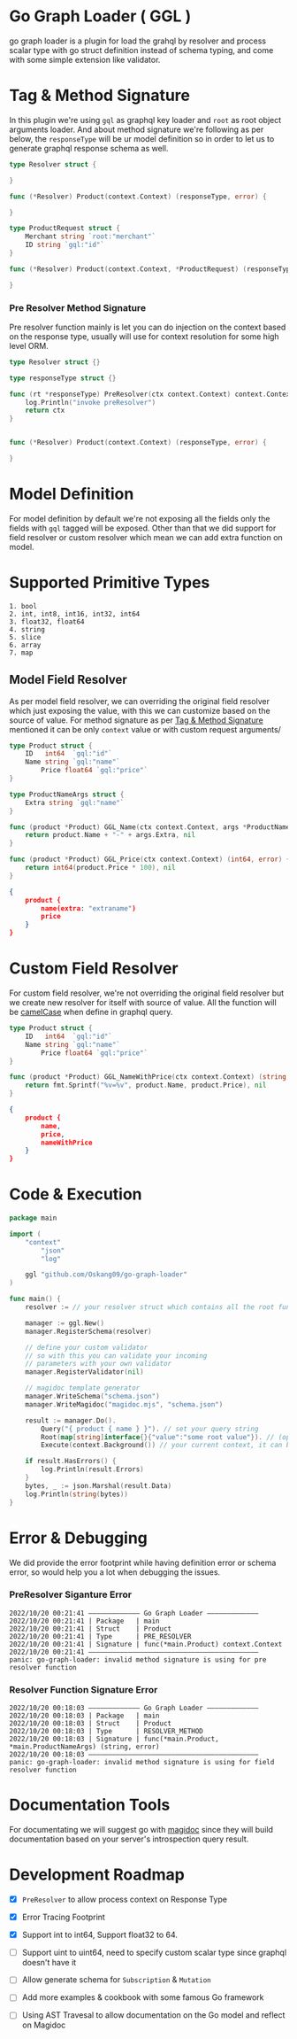 # Go Graph Loader ( GGL )

go graph loader is a plugin for load the grahql by resolver and process scalar type with go struct definition instead of schema typing, and come with some simple extension like validator.

# Tag & Method Signature

In this plugin we're using `gql` as graphql key loader and `root` as root object arguments loader. And about method signature we're following as per below, the `responseType` will be ur model definition so in order to let us to generate graphql response schema as well.

```go
type Resolver struct {

}

func (*Resolver) Product(context.Context) (responseType, error) {

}

type ProductRequest struct {
    Merchant string `root:"merchant"`
    ID string `gql:"id"`
}

func (*Resolver) Product(context.Context, *ProductRequest) (responseType, error) {

}
```


### Pre Resolver Method Signature

Pre resolver function mainly is let you can do injection on the context based on the response type, usually will use for context resolution for some high level ORM.

```go
type Resolver struct {}

type responseType struct {}

func (rt *responseType) PreResolver(ctx context.Context) context.Context {
	log.Println("invoke preResolver")
	return ctx
}


func (*Resolver) Product(context.Context) (responseType, error) {

}
```


# Model Definition

For model definition by default we're not exposing all the fields only the fields with `gql` tagged will be exposed. Other than that we did support for field resolver or custom resolver which mean we can add extra function on model.


# Supported Primitive Types

```
1. bool
2. int, int8, int16, int32, int64
3. float32, float64
4. string
5. slice
6. array
7. map
```

## Model Field Resolver

As per model field resolver, we can overriding the original field resolver which just exposing the value, with this we can customize based on the source of value. For method signature as per [Tag & Method Signature](#tag--method-siganture) mentioned it can be only `context` value or with custom request arguments/

```go
type Product struct {
	ID   int64  `gql:"id"`
	Name string `gql:"name"`
        Price float64 `gql:"price"`
}

type ProductNameArgs struct {
    Extra string `gql:"name"`
}

func (product *Product) GGL_Name(ctx context.Context, args *ProductNameArgs) (string, error) {
	return product.Name + "-" + args.Extra, nil
}

func (product *Product) GGL_Price(ctx context.Context) (int64, error) {
	return int64(product.Price * 100), nil
}
```

```json
{
    product {
        name(extra: "extraname")
        price
    }
}
```

# Custom Field Resolver

For custom field resolver, we're not overriding the original field resolver but we create new resolver for itself with source of value. All the function will be [camelCase](https://en.wikipedia.org/wiki/Camel_case) when define in graphql query.


```go
type Product struct {
	ID   int64  `gql:"id"`
	Name string `gql:"name"`
        Price float64 `gql:"price"`
}

func (product *Product) GGL_NameWithPrice(ctx context.Context) (string, error) {
	return fmt.Sprintf("%v=%v", product.Name, product.Price), nil
}
```

```json
{
    product {
        name,
        price,
        nameWithPrice
    }
}
```

# Code & Execution

```go
package main

import (
	"context"
        "json"
        "log"

	ggl "github.com/Oskang09/go-graph-loader"
)

func main() {
    resolver := // your resolver struct which contains all the root functions

    manager := ggl.New()
    manager.RegisterSchema(resolver)

    // define your custom validator
    // so with this you can validate your incoming 
    // parameters with your own validator
    manager.RegisterValidator(nil)

    // magidoc template generator
    manager.WriteSchema("schema.json")
    manager.WriteMagidoc("magidoc.mjs", "schema.json")

    result := manager.Do().
        Query("{ product { name } }"). // set your query string
        Root(map[string]interface{}{"value":"some root value"}). // (optional) set your root object
        Execute(context.Background()) // your current context, it can be useful for tracking & tracing purpose

    if result.HasErrors() {
        log.Println(result.Errors)
    }
	bytes, _ := json.Marshal(result.Data)
	log.Println(string(bytes))
}
```

# Error & Debugging

We did provide the error footprint while having definition error or schema error, so would help you a lot when debugging the issues.


### PreResolver Siganture Error

```
2022/10/20 00:21:41 ————————————— Go Graph Loader —————————————
2022/10/20 00:21:41 | Package   | main
2022/10/20 00:21:41 | Struct    | Product
2022/10/20 00:21:41 | Type      | PRE_RESOLVER
2022/10/20 00:21:41 | Signature | func(*main.Product) context.Context
2022/10/20 00:21:41 ———————————————————————————————————————————
panic: go-graph-loader: invalid method signature is using for pre resolver function
```

### Resolver Function Signature Error

```
2022/10/20 00:18:03 ————————————— Go Graph Loader —————————————
2022/10/20 00:18:03 | Package   | main
2022/10/20 00:18:03 | Struct    | Product
2022/10/20 00:18:03 | Type      | RESOLVER_METHOD
2022/10/20 00:18:03 | Signature | func(*main.Product, *main.ProductNameArgs) (string, error)
2022/10/20 00:18:03 ———————————————————————————————————————————
panic: go-graph-loader: invalid method signature is using for field resolver function
```

# Documentation Tools

For documentating we will suggest go with [magidoc](https://magidoc.js.org/introduction/welcome) since they will build documentation based on your server's introspection query result. 

# Development Roadmap

- [x] `PreResolver` to allow process context on Response Type
- [x] Error Tracing Footprint
- [x] Support int to int64, Support float32 to 64.
- [ ] Support uint to uint64, need to specify custom scalar type since graphql doesn't have it
- [ ] Allow generate schema for `Subscription` & `Mutation`
- [ ] Add more examples & cookbook with some famous Go framework
- [ ] Using AST Travesal to allow documentation on the Go model and reflect on Magidoc

